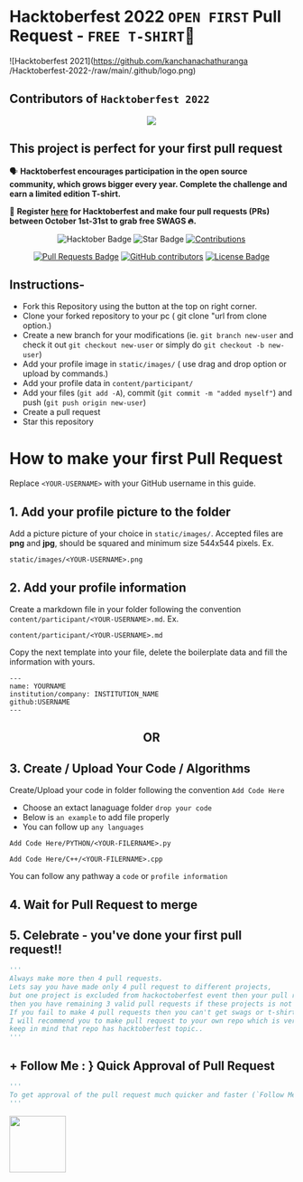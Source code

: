 # Hacktoberfest 2022 `OPEN FIRST` Pull Request - `FREE T-SHIRT`🎉
![Hacktoberfest 2021](https://github.com/kanchanachathuranga
/Hacktoberfest-2022-/raw/main/.github/logo.png)


## Contributors of `Hacktoberfest 2022`

<div align="center">

<a href="https://github.comkanchanachathuranga
/Hacktoberfest-2022-/graphs/contributors">
  <img src="https://contrib.rocks/image?repo=kanchanachathuranga
/Hacktoberfest-2022-" />
</a>
  
  </div>

## This project is perfect for your first pull request

🗣 **Hacktoberfest encourages participation in the open source community, which grows bigger every year. Complete the challenge and earn a limited edition T-shirt.**

📢 **Register [here](https://hacktoberfest.digitalocean.com) for Hacktoberfest and make four pull requests (PRs) between October 1st-31st to grab free SWAGS 🔥.**

<div align="center">

<img src="https://img.shields.io/badge/hacktoberfest-2022-blueviolet" alt="Hacktober Badge"/>
 <img src="https://img.shields.io/static/v1?label=%F0%9F%8C%9F&message=If%20Useful&style=style=flat&color=BC4E99" alt="Star Badge"/>
 <a href="https://github.com/kanchanachathuranga" ><img src="https://img.shields.io/badge/Contributions-welcome-violet.svg?style=flat&logo=git" alt="Contributions" /></a>

<a href="https://github.com/kanchanachathuranga
/Hacktoberfest-2022-/pulls"><img src="https://img.shields.io/github/issues-pr/kanchanachathuranga
/Hacktoberfest-2022-" alt="Pull Requests Badge"/></a>
<a href="https://github.comkanchanachathuranga
/Hacktoberfest-2022-/graphs/contributors"><img alt="GitHub contributors" src="https://img.shields.io/github/contributors/kanchanachathuranga
/Hacktoberfest-2022-?color=2b9348"></a>
<a href="https://github.com/kanchanachathuranga
/Hacktoberfest-2022-/blob/master/LICENSE"><img src="https://img.shields.io/github/licensekanchanachathuranga
/Hacktoberfest-2022-?color=2b9348" alt="License Badge"/></a>

</div>

## Instructions-

- Fork this Repository using the button at the top on right corner.
- Clone your forked repository to your pc ( git clone "url from clone option.)
- Create a new branch for your modifications (ie. `git branch new-user` and check it out `git checkout new-user` or simply do `git checkout -b new-user`)
- Add your profile image in `static/images/` ( use drag and drop option or upload by commands.)
- Add your profile data in `content/participant/`
- Add your files (`git add -A`), commit (`git commit -m "added myself"`) and push (`git push origin new-user`)
- Create a pull request
- Star this repository

# How to make your first Pull Request

Replace `<YOUR-USERNAME>` with your GitHub username in this guide.

## 1. Add your profile picture to the folder

Add a picture picture of your choice in `static/images/`. Accepted files are **png** and **jpg**, should be squared and minimum size 544x544 pixels. Ex.

```
static/images/<YOUR-USERNAME>.png
```


## 2. Add your profile information

Create a markdown file in your folder following the convention `content/participant/<YOUR-USERNAME>.md`. Ex.

```
content/participant/<YOUR-USERNAME>.md
```

Copy the next template into your file, delete the boilerplate data and fill the information with yours.

```
---
name: YOURNAME
institution/company: INSTITUTION_NAME
github:USERNAME
---
```

<div align="center">
<h2> OR </h2>
</div>

## 3. Create / Upload Your Code / Algorithms

Create/Upload your code in folder following the convention `Add Code Here`
- Choose an extact lanaguage folder `drop your code`
- Below is `an example` to add file properly
- You can follow up `any languages`
```
Add Code Here/PYTHON/<YOUR-FILERNAME>.py
```
```
Add Code Here/C++/<YOUR-FILERNAME>.cpp
```
You can follow any pathway a `code` or `profile information`

## 4. Wait for Pull Request to merge

## 5. Celebrate - you've done your first pull request!!

```py
'''
Always make more then 4 pull requests.
Lets say you have made only 4 pull request to different projects,
but one project is excluded from hackoctoberfest event then your pull request will not be counted and 
then you have remaining 3 valid pull requests if these projects is not excluded.
If you fail to make 4 pull requests then you can't get swags or t-shirts.
I will recommend you to make pull request to your own repo which is very very safest side for you..
keep in mind that repo has hacktoberfest topic..
'''
```

## + Follow Me : } Quick Approval of Pull Request

```py
'''
To get approval of the pull request much quicker and faster (`Follow Me`)🚀
'''
```

<tr><td align="center"><a href="https://github.com/kanchanachathuranga"><kbd><img src="https://avatars3.githubusercontent.com//kanchanachathuranga?size=100" width="100px;" alt=""/></kbd><br /><sub><b/kanchana chathuranga</b></sub></a><br /></td>

</tr>

